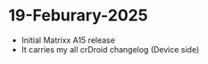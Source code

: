 # 19-Feburary-2025
- Initial Matrixx A15 release
- It carries my all crDroid changelog (Device side)
